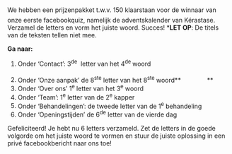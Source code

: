 ---
---

We hebben een prijzenpakket t.w.v. 150 klaarstaan voor de winnaar van onze eerste facebookquiz, namelijk de adventskalender van K&eacute;rastase. Verzamel de letters en vorm het juiste woord. Succes! \***LET OP**: De titels van de teksten tellen niet mee.

**Ga naar:**

1. Onder ‘Contact’: 3<sup>de</sup> &nbsp;letter van het 4<sup>de </sup>woord &nbsp; &nbsp; &nbsp; &nbsp; &nbsp; &nbsp; &nbsp; &nbsp; &nbsp; &nbsp; &nbsp; &nbsp; &nbsp; &nbsp; &nbsp; &nbsp; &nbsp; &nbsp; &nbsp; &nbsp; &nbsp; &nbsp; &nbsp; &nbsp; &nbsp;
2. Onder ‘Onze aanpak’ de 8<sup>ste</sup> letter van het 8<sup>ste</sup> woord**&nbsp; &nbsp; &nbsp; &nbsp; &nbsp; &nbsp; &nbsp; &nbsp;**
3. Onder ‘Over ons’ 1<sup>e</sup> letter van het 3<sup>e</sup> woord &nbsp; &nbsp; &nbsp; &nbsp; &nbsp; &nbsp; &nbsp; &nbsp; &nbsp; &nbsp; &nbsp; &nbsp; &nbsp; &nbsp; &nbsp; &nbsp; &nbsp; &nbsp; &nbsp; &nbsp; &nbsp; &nbsp; &nbsp; &nbsp;&nbsp;
4. Onder ‘Team’: 1<sup>e</sup> letter van de 2<sup>e</sup> kapper &nbsp; &nbsp; &nbsp; &nbsp; &nbsp; &nbsp; &nbsp; &nbsp; &nbsp; &nbsp; &nbsp; &nbsp; &nbsp; &nbsp; &nbsp; &nbsp; &nbsp; &nbsp; &nbsp; &nbsp; &nbsp; &nbsp; &nbsp; &nbsp; &nbsp; &nbsp;
5. Onder ‘Behandelingen’: de tweede letter van de 1<sup>e</sup> behandeling &nbsp; &nbsp; &nbsp; &nbsp;&nbsp;
6. Onder ‘Openingstijden’ de 6<sup>de</sup> letter van de vierde dag


Gefeliciteerd! Je hebt nu 6 letters verzameld. Zet de letters in de goede volgorde om het juiste woord te vormen en stuur de juiste oplossing in een priv&eacute; facebookbericht naar ons toe!